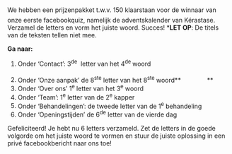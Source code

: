 ---
---

We hebben een prijzenpakket t.w.v. 150 klaarstaan voor de winnaar van onze eerste facebookquiz, namelijk de adventskalender van K&eacute;rastase. Verzamel de letters en vorm het juiste woord. Succes! \***LET OP**: De titels van de teksten tellen niet mee.

**Ga naar:**

1. Onder ‘Contact’: 3<sup>de</sup> &nbsp;letter van het 4<sup>de </sup>woord &nbsp; &nbsp; &nbsp; &nbsp; &nbsp; &nbsp; &nbsp; &nbsp; &nbsp; &nbsp; &nbsp; &nbsp; &nbsp; &nbsp; &nbsp; &nbsp; &nbsp; &nbsp; &nbsp; &nbsp; &nbsp; &nbsp; &nbsp; &nbsp; &nbsp;
2. Onder ‘Onze aanpak’ de 8<sup>ste</sup> letter van het 8<sup>ste</sup> woord**&nbsp; &nbsp; &nbsp; &nbsp; &nbsp; &nbsp; &nbsp; &nbsp;**
3. Onder ‘Over ons’ 1<sup>e</sup> letter van het 3<sup>e</sup> woord &nbsp; &nbsp; &nbsp; &nbsp; &nbsp; &nbsp; &nbsp; &nbsp; &nbsp; &nbsp; &nbsp; &nbsp; &nbsp; &nbsp; &nbsp; &nbsp; &nbsp; &nbsp; &nbsp; &nbsp; &nbsp; &nbsp; &nbsp; &nbsp;&nbsp;
4. Onder ‘Team’: 1<sup>e</sup> letter van de 2<sup>e</sup> kapper &nbsp; &nbsp; &nbsp; &nbsp; &nbsp; &nbsp; &nbsp; &nbsp; &nbsp; &nbsp; &nbsp; &nbsp; &nbsp; &nbsp; &nbsp; &nbsp; &nbsp; &nbsp; &nbsp; &nbsp; &nbsp; &nbsp; &nbsp; &nbsp; &nbsp; &nbsp;
5. Onder ‘Behandelingen’: de tweede letter van de 1<sup>e</sup> behandeling &nbsp; &nbsp; &nbsp; &nbsp;&nbsp;
6. Onder ‘Openingstijden’ de 6<sup>de</sup> letter van de vierde dag


Gefeliciteerd! Je hebt nu 6 letters verzameld. Zet de letters in de goede volgorde om het juiste woord te vormen en stuur de juiste oplossing in een priv&eacute; facebookbericht naar ons toe!